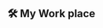 ## 🛠 My Work place



<!--
<h1 align="center">Nixton Cipher</h1>
<p align="center">nixtondev</p> -->
